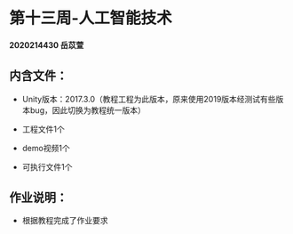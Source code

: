 # 第十三周-人工智能技术

#### 2020214430 岳苡萱

## 内含文件：

 + Unity版本：2017.3.0（教程工程为此版本，原来使用2019版本经测试有些版本bug，因此切换为教程统一版本）
 
 + 工程文件1个
 
 + demo视频1个
  
 + 可执行文件1个
 
  
## 作业说明：

 + 根据教程完成了作业要求
